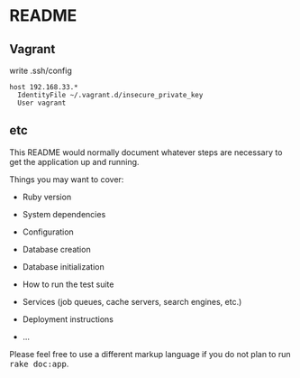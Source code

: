 # README

## Vagrant

write .ssh/config

```
host 192.168.33.*
  IdentityFile ~/.vagrant.d/insecure_private_key
  User vagrant
```

## etc

This README would normally document whatever steps are necessary to get the
application up and running.

Things you may want to cover:

* Ruby version

* System dependencies

* Configuration

* Database creation

* Database initialization

* How to run the test suite

* Services (job queues, cache servers, search engines, etc.)

* Deployment instructions

* ...


Please feel free to use a different markup language if you do not plan to run
<tt>rake doc:app</tt>.
